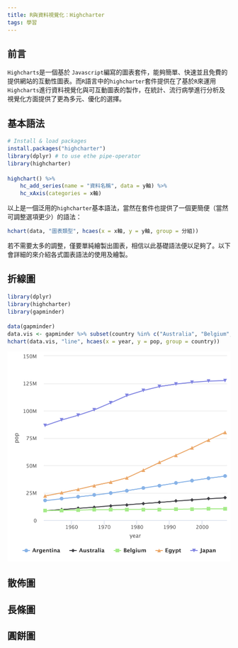 ```yaml
---
title: R與資料視覺化：Highcharter
tags: 學習
---
```


## 前言  
`Highcharts`是一個基於 `Javascript`編寫的圖表套件，能夠簡單、快速並且免費的提供網站的互動性圖表。而`R`語言中的`highcharter`套件提供在了基於`R`來運用`Highcharts`進行資料視覺化與可互動圖表的製作，在統計、流行病學進行分析及視覺化方面提供了更為多元、優化的選擇。  
<!--more-->
## 基本語法

```R
# Install & load packages
install.packages("highcharter")
library(dplyr) # to use ethe pipe-operator
library(highcharter)

highchart() %>% 
    hc_add_series(name = "資料名稱", data = y軸) %>%
    hc_xAxis(categories = x軸)
```
以上是一個泛用的`highcharter`基本語法，當然在套件也提供了一個更簡便（當然可調整選項更少）的語法：

```R
hchart(data, "圖表類型", hcaes(x = x軸, y = y軸, group = 分組))
```
若不需要太多的調整，僅要單純繪製出圖表，相信以此基礎語法便以足夠了。以下會詳細的來介紹各式圖表語法的使用及繪製。
 
## 折線圖
```R
library(dplyr)
library(highcharter)
library(gapminder)

data(gapminder)
data.vis <- gapminder %>% subset(country %in% c("Australia", "Belgium", "Japan", "Argentina", "Egypt"))
hchart(data.vis, "line", hcaes(x = year, y = pop, group = country))
```

![data.vis.line](2023-07-26-highcharter_files/highcharter_line.png)


## 散佈圖
## 長條圖

## 圓餅圖 
